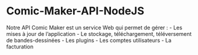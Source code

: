 # Comic-Maker-API-NodeJS
Notre API Comic Maker est un service Web qui permet de gérer : - Les mises à jour de l’application - Le stockage, téléchargement, téléversement de bandes-dessinées - Les plugins - Les comptes utilisateurs - La facturation
